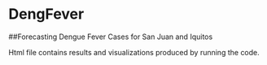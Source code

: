# DengFever

##Forecasting Dengue Fever Cases for San Juan and Iquitos

Html file contains results and visualizations produced by running the code.
